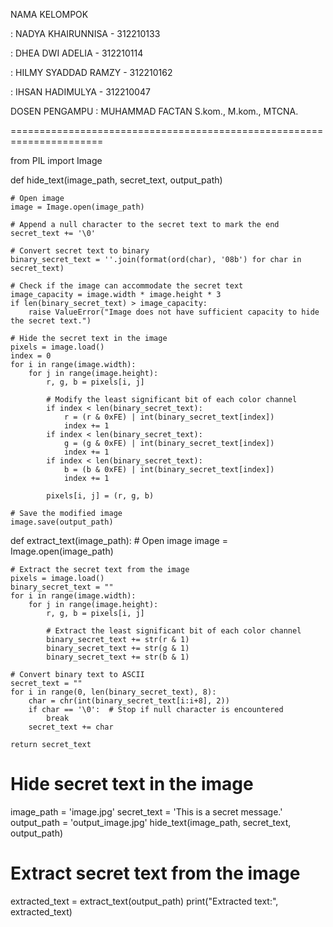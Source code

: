 NAMA KELOMPOK

: NADYA KHAIRUNNISA - 312210133

: DHEA DWI ADELIA - 312210114
              
: HILMY SYADDAD RAMZY - 312210162
              
: IHSAN HADIMULYA - 312210047

DOSEN PENGAMPU : MUHAMMAD FACTAN S.kom., M.kom., MTCNA.

======================================================================
              
from PIL import Image


def hide_text(image_path, secret_text, output_path)

    # Open image
    image = Image.open(image_path)
    
    # Append a null character to the secret text to mark the end
    secret_text += '\0'
    
    # Convert secret text to binary
    binary_secret_text = ''.join(format(ord(char), '08b') for char in secret_text)
    
    # Check if the image can accommodate the secret text
    image_capacity = image.width * image.height * 3
    if len(binary_secret_text) > image_capacity:
        raise ValueError("Image does not have sufficient capacity to hide the secret text.")
    
    # Hide the secret text in the image
    pixels = image.load()
    index = 0
    for i in range(image.width):
        for j in range(image.height):
            r, g, b = pixels[i, j]
            
            # Modify the least significant bit of each color channel
            if index < len(binary_secret_text):
                r = (r & 0xFE) | int(binary_secret_text[index])
                index += 1
            if index < len(binary_secret_text):
                g = (g & 0xFE) | int(binary_secret_text[index])
                index += 1
            if index < len(binary_secret_text):
                b = (b & 0xFE) | int(binary_secret_text[index])
                index += 1
            
            pixels[i, j] = (r, g, b)
    
    # Save the modified image
    image.save(output_path)

def extract_text(image_path):
    # Open image
    image = Image.open(image_path)
    
    # Extract the secret text from the image
    pixels = image.load()
    binary_secret_text = ""
    for i in range(image.width):
        for j in range(image.height):
            r, g, b = pixels[i, j]
            
            # Extract the least significant bit of each color channel
            binary_secret_text += str(r & 1)
            binary_secret_text += str(g & 1)
            binary_secret_text += str(b & 1)
    
    # Convert binary text to ASCII
    secret_text = ""
    for i in range(0, len(binary_secret_text), 8):
        char = chr(int(binary_secret_text[i:i+8], 2))
        if char == '\0':  # Stop if null character is encountered
            break
        secret_text += char
    
    return secret_text

# Hide secret text in the image
image_path = 'image.jpg'
secret_text = 'This is a secret message.'
output_path = 'output_image.jpg'
hide_text(image_path, secret_text, output_path)

# Extract secret text from the image
extracted_text = extract_text(output_path)
print("Extracted text:", extracted_text)
